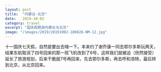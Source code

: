 ```yaml
---
layout: post
title:  "内蒙古-北京"
date:   2019-10-02
category: travel
excerpt: "国庆假期游内蒙古与北京"
image: "/images/2019/20191002-180828-NM-12.jpg"
---
```


十一国庆七天假，自然是要出去嗨一下。本来约了谢乔康一同去鄂尔多斯玩两天，结果东航取消了四号回来的那一班飞机改到了6号，这样我们就被迫（欣然接受）延长了旅游规划，后来干脆就7号再回来，先去鄂尔多斯，再去呼和浩特，最后转到北京，从北京回来。